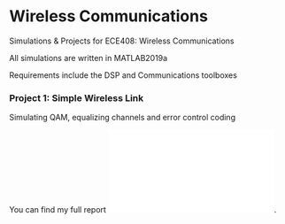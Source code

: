 # Wireless Communications
 
Simulations & Projects for ECE408: Wireless Communications

All simulations are written in MATLAB2019a

Requirements include the DSP and Communications toolboxes

### Project 1: Simple Wireless Link
Simulating QAM, equalizing channels and error control coding

You can find my full report ![here](simple_link/report/report.pdf).



